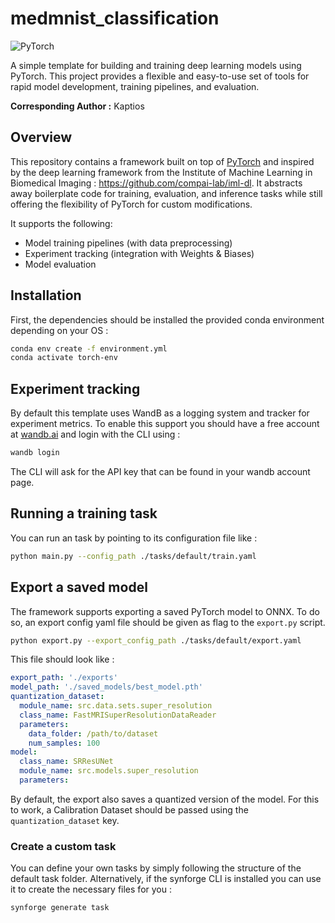 # medmnist_classification

![PyTorch](https://img.shields.io/badge/PyTorch-%23EE4C2C.svg?style=flat&logo=pytorch&color=gray)  

A simple template for building and training deep learning models using PyTorch. This project provides a flexible and easy-to-use set of tools for rapid model development, training pipelines, and evaluation.

**Corresponding Author :** Kaptios <br />

## Overview

This repository contains a framework built on top of [PyTorch](https://pytorch.org/) and inspired by the deep learning framework from the Institute of Machine Learning in Biomedical Imaging : https://github.com/compai-lab/iml-dl. It abstracts away boilerplate code for training, evaluation, and inference tasks while still offering the flexibility of PyTorch for custom modifications. 

It supports the following:
- Model training pipelines (with data preprocessing)
- Experiment tracking (integration with Weights & Biases)
- Model evaluation 

## Installation

First, the dependencies should be installed the provided conda environment depending on your OS : 

```bash
conda env create -f environment.yml
conda activate torch-env
```

## Experiment tracking

By default this template uses WandB as a logging system and tracker for experiment metrics.
To enable this support you should have a free account at [wandb.ai](https://wandb.ai) and login with the CLI using :

```bash
wandb login
```

The CLI will ask for the API key that can be found in your wandb account page.


## Running a training task

You can run an task by pointing to its configuration file like :

```bash
python main.py --config_path ./tasks/default/train.yaml
```


## Export a saved model

The framework supports exporting a saved PyTorch model to ONNX.
To do so, an export config yaml file should be given as flag to the ```export.py``` script.

```bash
python export.py --export_config_path ./tasks/default/export.yaml
```

This file should look like : 

```yaml
export_path: './exports'
model_path: './saved_models/best_model.pth'
quantization_dataset:
  module_name: src.data.sets.super_resolution
  class_name: FastMRISuperResolutionDataReader
  parameters:
    data_folder: /path/to/dataset
    num_samples: 100
model:
  class_name: SRResUNet
  module_name: src.models.super_resolution
  parameters:
```

By default, the export also saves a quantized version of the model. For this to work, a Calibration Dataset should be passed using the ```quantization_dataset``` key.

### Create a custom task

You can define your own tasks by simply following the structure of the default task folder.
Alternatively, if the synforge CLI is installed you can use it to create the necessary files for you :

```bash
synforge generate task
```
